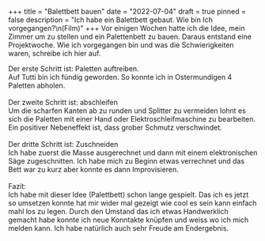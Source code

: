 +++
title = "Balettbett bauen"
date = "2022-07-04"
draft = true
pinned = false
description = "Ich habe ein Balettbett gebaut. Wie bin Ich vorgegangen?\n(Film)"
+++
Vor einigen Wochen hatte ich die Idee, mein Zimmer um zu stellen und ein Palettenbett zu bauen. Daraus entstand eine Projektwoche. Wie ich vorgegangen bin und was die Schwierigkeiten waren, schreibe ich hier auf.

Der erste Schritt ist: Paletten auftreiben.\
Auf Tutti bin ich fündig geworden. So konnte ich in Ostermundigen 4 Paletten abholen.\
\
Der zweite Schritt ist: abschleifen\
Um die scharfen Kanten ab zu runden und Splitter zu vermeiden lohnt es sich die Paletten mit einer Hand oder Elektroschleifmaschine zu bearbeiten. Ein positiver Nebeneffekt ist, dass grober Schmutz verschwindet.\
\
Der dritte Schritt ist: Zuschneiden\
Ich habe zuerst die Masse ausgerechnet und dann mit einem elektronischen Säge zugeschnitten. Ich habe mich zu Beginn etwas verrechnet und das Bett war zu kurz aber konnte es dann Improvisieren. \
\
Fazit:\
Ich habe mit dieser Idee (Palettbett) schon lange gespielt. Das ich es jetzt so umsetzen konnte hat mir wider mal gezeigt wie cool es sein kann einfach mahl los zu legen. Durch den Umstand das ich etwas Handwerklich gemacht habe konnte ich neue Konntakte knüpfen und weiss wo ich mich melden kann. Ich habe natürlich auch sehr Freude am Endergebnis.